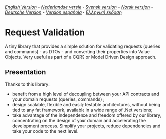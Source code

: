 ﻿_[English Version](README-EN.md) - [Nederlandse versie](README-NL.md) - [Svensk version](README-SE.md) - [Norsk versjon](README-NO.md) - [Deutsche Version](README-DE.md) - [Versión española](README-ES.md) - [Ελληνική έκδοση](README-GR.md)_

# Request Validation

A tiny library that provides a simple solution for validating requests (queries and commands) - as DTOs - and converting their properties into Value Objects. Very useful as part of a CQRS or Model Driven Design approach. 

## Presentation

Thanks to this library:

- benefit from a high level of decoupling between your API contracts and your domain requests (queries, commands) ;
- design scalable, flexible and easily testable architectures, without being tied to any fat framework, available in a wide range of .Net versions;
- take advantage of the independence and freedom offered by our library, concentrating on the design of your domain and accelerating the development process. Simplify your projects, reduce dependencies and take your code to the next level.
